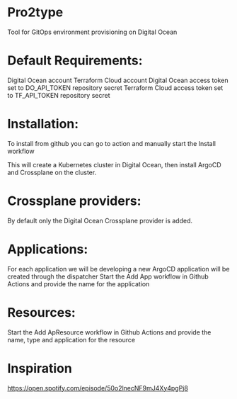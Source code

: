 # Pro2type
Tool for GitOps environment provisioning on Digital Ocean

# Default Requirements:

Digital Ocean account
Terraform Cloud account
Digital Ocean access token set to DO_API_TOKEN repository secret
Terraform Cloud access token set to TF_API_TOKEN repository secret

# Installation:
To install from github you can go to action and manually start the Install workflow

This will create a Kubernetes cluster in Digital Ocean, then install ArgoCD and Crossplane on the cluster.

# Crossplane providers:
By default only the Digital Ocean Crossplane provider is added. 

# Applications:
For each application we will be developing a new ArgoCD application will be created through the dispatcher
Start the Add App workflow in Github Actions and provide the name for the application

# Resources:
Start the Add ApResource workflow in Github Actions and provide the name, type and application for the resource

# Inspiration
https://open.spotify.com/episode/50o2lnecNF9mJ4Xy4pgPj8